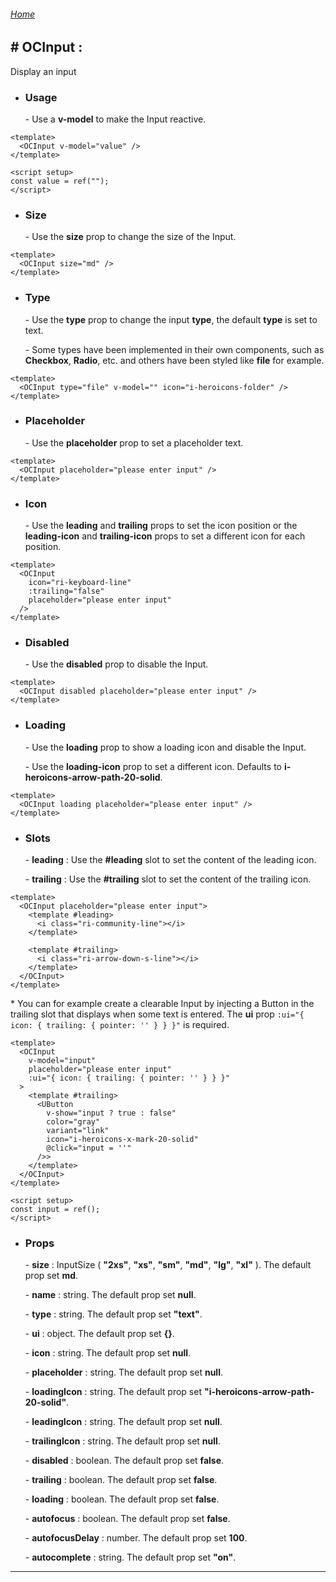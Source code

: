 ###### [Home](/_doc)

## \# **OCInput** :

Display an input

- ### **Usage**

  \- Use a **v-model** to make the Input reactive.

```vue
<template>
  <OCInput v-model="value" />
</template>

<script setup>
const value = ref("");
</script>
```

- ### **Size**
  \- Use the **size** prop to change the size of the Input.

```vue
<template>
  <OCInput size="md" />
</template>
```

- ### **Type**

  \- Use the **type** prop to change the input **type**, the default **type** is set to text.

  \- Some types have been implemented in their own components, such as **Checkbox**, **Radio**, etc. and others have been styled like **file** for example.

```vue
<template>
  <OCInput type="file" v-model="" icon="i-heroicons-folder" />
</template>
```

- ### **Placeholder**

  \- Use the **placeholder** prop to set a placeholder text.

```vue
<template>
  <OCInput placeholder="please enter input" />
</template>
```

- ### **Icon**

  \- Use the **leading** and **trailing** props to set the icon position or the **leading-icon** and **trailing-icon** props to set a different icon for each position.

```vue
<template>
  <OCInput
    icon="ri-keyboard-line"
    :trailing="false"
    placeholder="please enter input"
  />
</template>
```

- ### **Disabled**

  \- Use the **disabled** prop to disable the Input.

```vue
<template>
  <OCInput disabled placeholder="please enter input" />
</template>
```

- ### **Loading**

  \- Use the **loading** prop to show a loading icon and disable the Input.

  \- Use the **loading-icon** prop to set a different icon. Defaults to **i-heroicons-arrow-path-20-solid**.

```vue
<template>
  <OCInput loading placeholder="please enter input" />
</template>
```

- ### **Slots**

  \- **leading** : Use the **#leading** slot to set the content of the leading icon.

  \- **trailing** : Use the **#trailing** slot to set the content of the trailing icon.

```vue
<template>
  <OCInput placeholder="please enter input">
    <template #leading>
      <i class="ri-community-line"></i>
    </template>

    <template #trailing>
      <i class="ri-arrow-down-s-line"></i>
    </template>
  </OCInput>
</template>
```

\* You can for example create a clearable Input by injecting a Button in the trailing slot that displays when some text is entered. The **ui** prop `:ui="{ icon: { trailing: { pointer: '' } } }"` is required.

```vue
<template>
  <OCInput
    v-model="input"
    placeholder="please enter input"
    :ui="{ icon: { trailing: { pointer: '' } } }"
  >
    <template #trailing>
      <UButton
        v-show="input ? true : false"
        color="gray"
        variant="link"
        icon="i-heroicons-x-mark-20-solid"
        @click="input = ''"
      />>
    </template>
  </OCInput>
</template>

<script setup>
const input = ref();
</script>
```

- ### **Props**

  \- **size** : InputSize ( **"2xs"**, **"xs"**, **"sm"**, **"md"**, **"lg"**, **"xl"** ). The default prop set **md**.

  \- **name** : string. The default prop set **null**.

  \- **type** : string. The default prop set **"text"**.

  \- **ui** : object. The default prop set **{}**.

  \- **icon** : string. The default prop set **null**.

  \- **placeholder** : string. The default prop set **null**.

  \- **loadingIcon** : string. The default prop set **"i-heroicons-arrow-path-20-solid"**.

  \- **leadingIcon** : string. The default prop set **null**.

  \- **trailingIcon** : string. The default prop set **null**.

  \- **disabled** : boolean. The default prop set **false**.

  \- **trailing** : boolean. The default prop set **false**.

  \- **loading** : boolean. The default prop set **false**.

  \- **autofocus** : boolean. The default prop set **false**.

  \- **autofocusDelay** : number. The default prop set **100**.

  \- **autocomplete** : string. The default prop set **"on"**.

---
